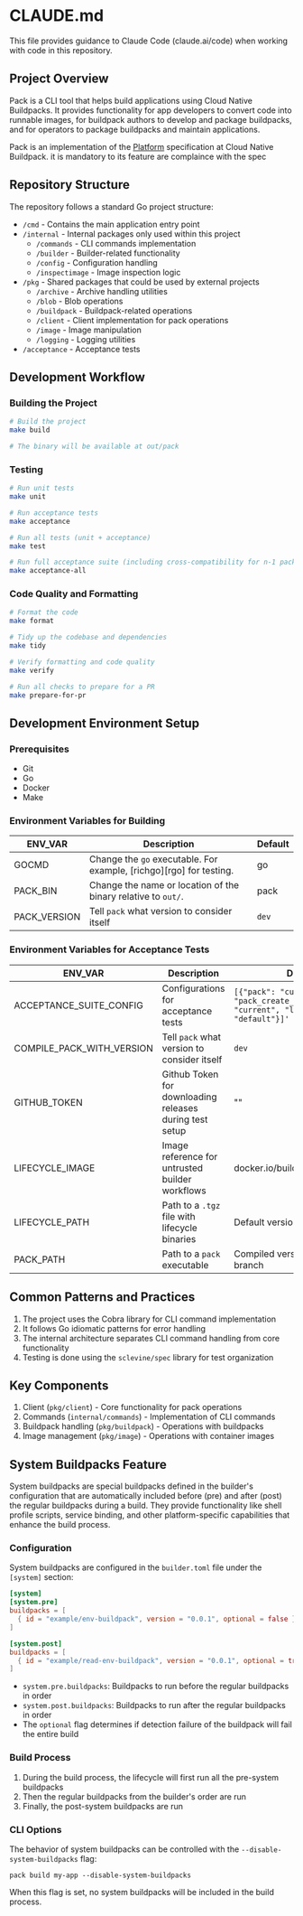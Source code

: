 # CLAUDE.md

This file provides guidance to Claude Code (claude.ai/code) when working with code in this repository.

## Project Overview

Pack is a CLI tool that helps build applications using Cloud Native Buildpacks. It provides functionality for app developers to convert code into runnable images, for buildpack authors to develop and package buildpacks, and for operators to package buildpacks and maintain applications.

Pack is an implementation of the [Platform](https://github.com/buildpacks/spec/blob/main/platform.md) specification at Cloud Native Buildpack. it is mandatory to its feature are complaince with the spec 

## Repository Structure

The repository follows a standard Go project structure:

- `/cmd` - Contains the main application entry point
- `/internal` - Internal packages only used within this project
  - `/commands` - CLI commands implementation
  - `/builder` - Builder-related functionality
  - `/config` - Configuration handling
  - `/inspectimage` - Image inspection logic
- `/pkg` - Shared packages that could be used by external projects
  - `/archive` - Archive handling utilities
  - `/blob` - Blob operations
  - `/buildpack` - Buildpack-related operations
  - `/client` - Client implementation for pack operations
  - `/image` - Image manipulation
  - `/logging` - Logging utilities
- `/acceptance` - Acceptance tests

## Development Workflow

### Building the Project

```bash
# Build the project
make build

# The binary will be available at out/pack
```

### Testing

```bash
# Run unit tests
make unit

# Run acceptance tests
make acceptance

# Run all tests (unit + acceptance)
make test

# Run full acceptance suite (including cross-compatibility for n-1 pack and lifecycle)
make acceptance-all
```

### Code Quality and Formatting

```bash
# Format the code
make format

# Tidy up the codebase and dependencies
make tidy

# Verify formatting and code quality
make verify

# Run all checks to prepare for a PR
make prepare-for-pr
```

## Development Environment Setup

### Prerequisites
- Git
- Go
- Docker
- Make

### Environment Variables for Building

| ENV_VAR      | Description                                                            | Default |
|--------------|------------------------------------------------------------------------|---------|
| GOCMD        | Change the `go` executable. For example, [richgo][rgo] for testing.    | go      |
| PACK_BIN     | Change the name or location of the binary relative to `out/`.          | pack    |
| PACK_VERSION | Tell `pack` what version to consider itself                            | `dev`   |

### Environment Variables for Acceptance Tests

| ENV_VAR      | Description                                                             | Default |
|--------------|-------------------------------------------------------------------------|---------|
| ACCEPTANCE_SUITE_CONFIG   | Configurations for acceptance tests                         | `[{"pack": "current", "pack_create_builder": "current", "lifecycle": "default"}]'` |
| COMPILE_PACK_WITH_VERSION | Tell `pack` what version to consider itself                 | `dev` |
| GITHUB_TOKEN | Github Token for downloading releases during test setup                 | "" |
| LIFECYCLE_IMAGE | Image reference for untrusted builder workflows                       | docker.io/buildpacksio/lifecycle:<lifecycle version> |
| LIFECYCLE_PATH | Path to a `.tgz` file with lifecycle binaries                         | Default version from Github |
| PACK_PATH | Path to a `pack` executable                                               | Compiled version of current branch |

## Common Patterns and Practices

1. The project uses the Cobra library for CLI command implementation
2. It follows Go idiomatic patterns for error handling 
3. The internal architecture separates CLI command handling from core functionality
4. Testing is done using the `sclevine/spec` library for test organization

## Key Components

1. Client (`pkg/client`) - Core functionality for pack operations
2. Commands (`internal/commands`) - Implementation of CLI commands 
3. Buildpack handling (`pkg/buildpack`) - Operations with buildpacks
4. Image management (`pkg/image`) - Operations with container images

## System Buildpacks Feature

System buildpacks are special buildpacks defined in the builder's configuration that are automatically included before (pre) and after (post) the regular buildpacks during a build. They provide functionality like shell profile scripts, service binding, and other platform-specific capabilities that enhance the build process.

### Configuration

System buildpacks are configured in the `builder.toml` file under the `[system]` section:

```toml
[system]
[system.pre]
buildpacks = [
  { id = "example/env-buildpack", version = "0.0.1", optional = false }
]

[system.post]
buildpacks = [
  { id = "example/read-env-buildpack", version = "0.0.1", optional = true }
]
```

- `system.pre.buildpacks`: Buildpacks to run before the regular buildpacks in order
- `system.post.buildpacks`: Buildpacks to run after the regular buildpacks in order
- The `optional` flag determines if detection failure of the buildpack will fail the entire build

### Build Process

1. During the build process, the lifecycle will first run all the pre-system buildpacks
2. Then the regular buildpacks from the builder's order are run
3. Finally, the post-system buildpacks are run

### CLI Options

The behavior of system buildpacks can be controlled with the `--disable-system-buildpacks` flag:

```shell
pack build my-app --disable-system-buildpacks
```

When this flag is set, no system buildpacks will be included in the build process.
